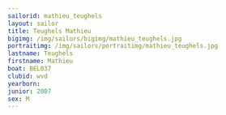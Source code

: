 ```yaml
---
sailorid: mathieu_teughels
layout: sailor
title: Teughels Mathieu
bigimg: /img/sailors/bigimg/mathieu_teughels.jpg
portraitimg: /img/sailors/portraitimg/mathieu_teughels.jpg
lastname: Teughels
firstname: Mathieu
boat: BEL037
clubid: wvd
yearborn: 
junior: 2007
sex: M
---
```

